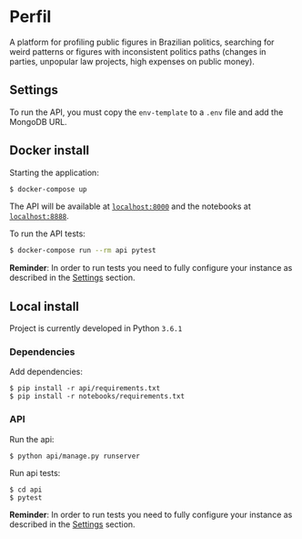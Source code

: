 # Perfil 

A platform for profiling public figures in Brazilian politics, 
searching for weird patterns or figures with inconsistent politics paths 
(changes in parties, unpopular law projects, high expenses on public money). 

## Settings

To run the API, you must copy the `env-template` to a `.env` file and
add the MongoDB URL.

## Docker install

Starting the application:

```sh
$ docker-compose up
```

The API will be available at [`localhost:8000`](http://localhost:8000) and the
notebooks at [`localhost:8888`](http://localhost:8888).

To run the API tests:

```sh
$ docker-compose run --rm api pytest
```

**Reminder**: In order to run tests you need to fully configure your instance as described in the [Settings](#settings) section.

## Local install

Project is currently developed in Python `3.6.1`

### Dependencies

Add dependencies:

```
$ pip install -r api/requirements.txt
$ pip install -r notebooks/requirements.txt
```

### API

Run the api:

```
$ python api/manage.py runserver
```

Run api tests:

```
$ cd api
$ pytest
```

**Reminder**: In order to run tests you need to fully configure your instance as described in the [Settings](#settings) section.
